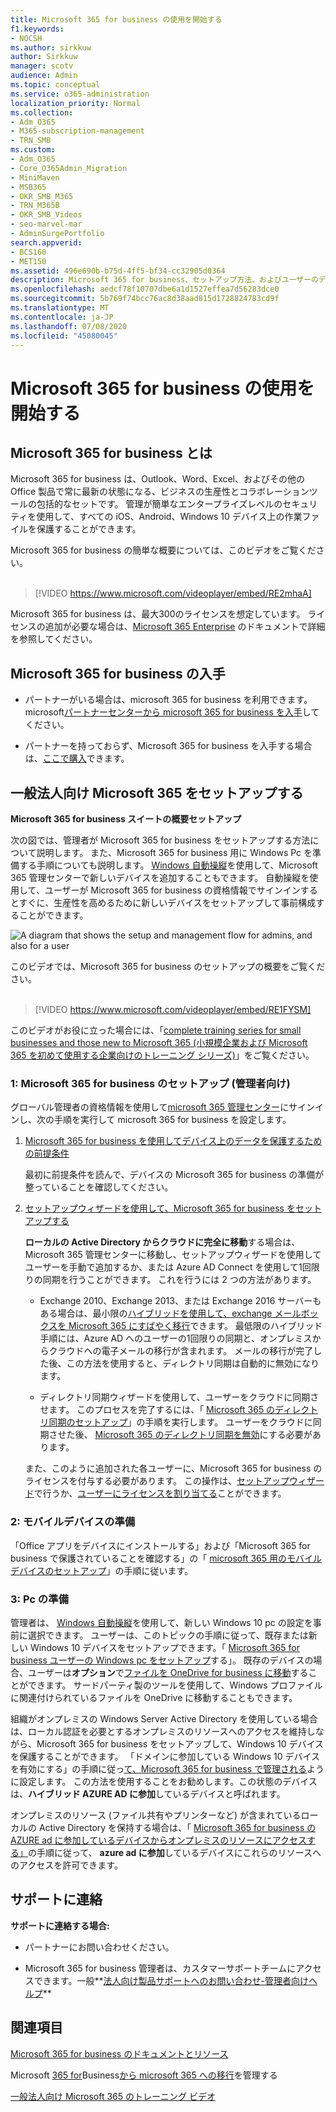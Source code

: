 ```yaml
---
title: Microsoft 365 for business の使用を開始する
f1.keywords:
- NOCSH
ms.author: sirkkuw
author: Sirkkuw
manager: scotv
audience: Admin
ms.topic: conceptual
ms.service: o365-administration
localization_priority: Normal
ms.collection:
- Adm_O365
- M365-subscription-management
- TRN_SMB
ms.custom:
- Adm_O365
- Core_O365Admin_Migration
- MiniMaven
- MSB365
- OKR_SMB_M365
- TRN_M365B
- OKR_SMB_Videos
- seo-marvel-mar
- AdminSurgePortfolio
search.appverid:
- BCS160
- MET150
ms.assetid: 496e690b-b75d-4ff5-bf34-cc32905d0364
description: Microsoft 365 for business、セットアップ方法、およびユーザーのデバイスと Pc を準備して Microsoft 365 for business で保護されていることを確認する方法について説明します。
ms.openlocfilehash: aedcf78f10707dbe6a1d1527effea7d56283dce0
ms.sourcegitcommit: 5b769f74bcc76ac8d38aad815d1728824783cd9f
ms.translationtype: MT
ms.contentlocale: ja-JP
ms.lasthandoff: 07/08/2020
ms.locfileid: "45080045"
---
```

# <a name="get-started-with-microsoft-365-for-business"></a>Microsoft 365 for business の使用を開始する

## <a name="what-is-microsoft-365-for-business"></a>Microsoft 365 for business とは

Microsoft 365 for business は、Outlook、Word、Excel、およびその他の Office 製品で常に最新の状態になる、ビジネスの生産性とコラボレーションツールの包括的なセットです。 管理が簡単なエンタープライズレベルのセキュリティを使用して、すべての iOS、Android、Windows 10 デバイス上の作業ファイルを保護することができます。

Microsoft 365 for business の簡単な概要については、このビデオをご覧ください。<br><br>

> [!VIDEO https://www.microsoft.com/videoplayer/embed/RE2mhaA] 
  
Microsoft 365 for business は、最大300のライセンスを想定しています。 ライセンスの追加が必要な場合は、[Microsoft 365 Enterprise](https://go.microsoft.com/fwlink/p/?linkid=860986) のドキュメントで詳細を参照してください。 
  
## <a name="get-microsoft-365-for-business"></a>Microsoft 365 for business の入手

- パートナーがいる場合は、microsoft 365 for business を利用できます。 microsoft[パートナーセンターから microsoft 365 for business を入手](get-microsoft-365-business.md)してください。
    
- パートナーを持っておらず、Microsoft 365 for business を入手する場合は、[ここで購入](https://www.microsoft.com/microsoft-365/business)できます。
    
## <a name="set-up-microsoft-365-for-business"></a>一般法人向け Microsoft 365 をセットアップする

 **Microsoft 365 for business スイートの概要セットアップ**
  
次の図では、管理者が Microsoft 365 for business をセットアップする方法について説明します。 また、Microsoft 365 for business 用に Windows Pc を準備する手順についても説明します。 [Windows 自動操縦](add-autopilot-devices-and-profile.md)を使用して、Microsoft 365 管理センターで新しいデバイスを追加することもできます。 自動操縦を使用して、ユーザーが Microsoft 365 for business の資格情報でサインインするとすぐに、生産性を高めるために新しいデバイスをセットアップして事前構成することができます。
  
![A diagram that shows the setup and management flow for admins, and also for a user](../media/249f81fc-7e79-44c7-8425-3a0b7b651c3b.png)

このビデオでは、Microsoft 365 for business のセットアップの概要をご覧ください。<br><br>

> [!VIDEO https://www.microsoft.com/videoplayer/embed/RE1FYSM] 

このビデオがお役に立った場合には、「[complete training series for small businesses and those new to Microsoft 365 (小規模企業および Microsoft 365 を初めて使用する企業向けのトレーニング シリーズ)](https://support.microsoft.com/office/6ab4bbcd-79cf-4000-a0bd-d42ce4d12816)」をご覧ください。

  
### <a name="1-set-up-microsoft-365-for-business-admin"></a>1: Microsoft 365 for business のセットアップ (管理者向け)

グローバル管理者の資格情報を使用して[microsoft 365 管理センター](https://portal.office.com/adminportal/home)にサインインし、次の手順を実行して microsoft 365 for business を設定します。 
  
1. [Microsoft 365 for business を使用してデバイス上のデータを保護するための前提条件](pre-requisites-for-data-protection.md)
    
    最初に前提条件を読んで、デバイスの Microsoft 365 for business の準備が整っていることを確認してください。
    
2. [セットアップウィザードを使用して、Microsoft 365 for business をセットアップする](set-up.md)
    
    **ローカルの Active Directory からクラウドに完全に移動**する場合は、Microsoft 365 管理センターに移動し、セットアップウィザードを使用してユーザーを手動で追加するか、または Azure AD Connect を使用して1回限りの同期を行うことができます。 これを行うには 2 つの方法があります。 
    
    - Exchange 2010、Exchange 2013、または Exchange 2016 サーバーもある場合は、最小限の[ハイブリッドを使用して、exchange メールボックスを Microsoft 365 にすばやく移行](https://docs.microsoft.com/Exchange/mailbox-migration/use-minimal-hybrid-to-quickly-migrate)できます。 最低限のハイブリッド手順には、Azure AD へのユーザーの1回限りの同期と、オンプレミスからクラウドへの電子メールの移行が含まれます。 メールの移行が完了した後、この方法を使用すると、ディレクトリ同期は自動的に無効になります。
    
    - ディレクトリ同期ウィザードを使用して、ユーザーをクラウドに同期させます。 このプロセスを完了するには、「 [Microsoft 365 のディレクトリ同期のセットアップ](https://docs.microsoft.com/office365/enterprise/set-up-directory-synchronization)」の手順を実行します。 ユーザーをクラウドに同期させた後、 [Microsoft 365 のディレクトリ同期を無効](https://docs.microsoft.com/office365/enterprise/turn-off-directory-synchronization)にする必要があります。
    
    また、このように追加された各ユーザーに、Microsoft 365 for business のライセンスを付与する必要があります。 この操作は、[セットアップウィザード](set-up.md)で行うか、[ユーザーにライセンスを割り当てる](../admin/manage/assign-licenses-to-users.md)ことができます。
    
### <a name="2-prepare-mobile-devices"></a>2: モバイルデバイスの準備

「Office アプリをデバイスにインストールする」および「Microsoft 365 for business で保護されていることを確認する」の「 [microsoft 365 用のモバイルデバイスのセットアップ](set-up-mobile-devices.md)」の手順に従います。 
  
### <a name="3-prepare-pcs"></a>3: Pc の準備

管理者は、 [Windows 自動操縦](add-autopilot-devices-and-profile.md)を使用して、新しい Windows 10 pc の設定を事前に選択できます。 ユーザーは、このトピックの手順に従って、既存または新しい Windows 10 デバイスをセットアップできます。「 [Microsoft 365 for business ユーザーの Windows pc をセットアップ](set-up-windows-devices.md)する」。 既存のデバイスの場合、ユーザーは**オプション**で[ファイルを OneDrive for business に移動](move-files-to-onedrive.md)することができます。 サードパーティ製のツールを使用して、Windows プロファイルに関連付けられているファイルを OneDrive に移動することもできます。
  
組織がオンプレミスの Windows Server Active Directory を使用している場合は、ローカル認証を必要とするオンプレミスのリソースへのアクセスを維持しながら、Microsoft 365 for business をセットアップして、Windows 10 デバイスを保護することができます。 「ドメインに参加している Windows 10 デバイスを有効にする」の手順に従っ[て、Microsoft 365 for business で管理される](manage-windows-devices.md)ように設定します。 この方法を使用することをお勧めします。この状態のデバイスは、**ハイブリッド AZURE AD に参加**しているデバイスと呼ばれます。 
  
オンプレミスのリソース (ファイル共有やプリンターなど) が含まれているローカルの Active Directory を保持する場合は、「 [Microsoft 365 for business の AZURE ad に参加しているデバイスからオンプレミスのリソースにアクセスする」](access-resources.md)の手順に従って、 **azure ad に参加**しているデバイスにこれらのリソースへのアクセスを許可できます。
  
  
## <a name="contact-support"></a>サポートに連絡

 **サポートに連絡する場合:**
  
- パートナーにお問い合わせください。
    
- Microsoft 365 for business 管理者は、カスタマーサポートチームにアクセスできます。一般**[法人向け製品サポートへのお問い合わせ-管理者向けヘルプ](https://docs.microsoft.com/microsoft-365/admin/contact-support-for-business-products)**
    
## <a name="see-also"></a>関連項目

[Microsoft 365 for business のドキュメントとリソース](https://go.microsoft.com/fwlink/p/?linkid=853701)
  
Microsoft [365 for](manage.md)Business[から microsoft 365 への移行](migrate-to-microsoft-365-business.md)を管理する

[一般法人向け Microsoft 365 のトレーニング ビデオ](https://support.microsoft.com/office/6ab4bbcd-79cf-4000-a0bd-d42ce4d12816) 
